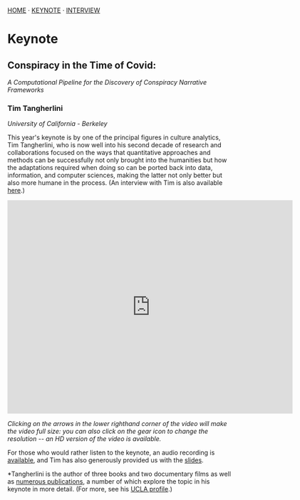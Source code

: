 [HOME]( https://cultureanalytics.github.io/DH2020/) · 
[KEYNOTE](./kenote.md) · 
[INTERVIEW](./interview.md)

# Keynote

## Conspiracy in the Time of Covid: <br />
*A Computational Pipeline for the Discovery of Conspiracy Narrative Frameworks*

### Tim Tangherlini 
*University of California - Berkeley*

This year's keynote is by one of the principal figures in culture analytics, Tim Tangherlini, who is now well into his second decade of research and collaborations focused on the ways that quantitative approaches and methods can be successfully not only brought into the humanities but how the adaptations required when doing so can be ported back into data, information, and computer sciences, making the latter not only better but also more humane in the process. (An interview with Tim is also available [here][].)

<iframe src="https://player.vimeo.com/video/438917396" width="640" height="480" frameborder="0" allow="autoplay; fullscreen" allowfullscreen></iframe>

*Clicking on the arrows in the lower righthand corner of the video will make the video full size: you can also click on the gear icon to change the resolution -- an HD version of the video is available.*

For those who would rather listen to the keynote, an audio recording is [available][], and Tim has also generously provided us with the [slides][].

*Tangherlini is the author of three books and two documentary films as well as [numerous publications][], a number of which explore the topic in his keynote in more detail. (For more, see his [UCLA profile](https://scandinavian.ucla.edu/person/timothy-r-tangherlini/).)

[here]: ./interview.md
[available]: ./media/Tangherlini_Keynote-audio.m4a
[slides]: ./media/Tangherlini_Keynote-audio.pdf
[numerous publications]: http://tango.bol.ucla.edu/publications/pubs.html